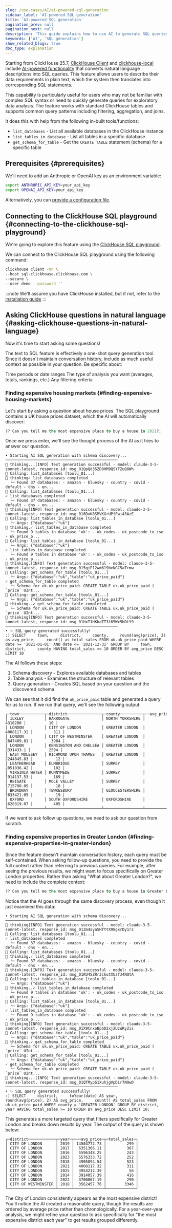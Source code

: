 ```yaml
---
slug: /use-cases/AI/ai-powered-sql-generation
sidebar_label: 'AI-powered SQL generation'
title: 'AI-powered SQL generation'
pagination_prev: null
pagination_next: null
description: 'This guide explains how to use AI to generate SQL queries in ClickHouse Client or clickhouse-local.'
keywords: ['AI', 'SQL generation']
show_related_blogs: true
doc_type: explanation
---
```


Starting from ClickHouse 25.7, [ClickHouse Client](https://clickhouse.com/docs/interfaces/cli) and [clickhouse-local](https://clickhouse.com/docs/operations/utilities/clickhouse-local) include [AI-powered functionality](https://clickhouse.com/docs/interfaces/cli#ai-sql-generation) that converts natural language descriptions into SQL queries. This feature allows users to describe their data requirements in plain text, which the system then translates into corresponding SQL statements.

This capability is particularly useful for users who may not be familiar with complex SQL syntax or need to quickly generate queries for exploratory data analysis. The feature works with standard ClickHouse tables and supports common query patterns including filtering, aggregation, and joins.

It does this with help from the following in-built tools/functions:

* `list_databases` - List all available databases in the ClickHouse instance
* `list_tables_in_database` - List all tables in a specific database
* `get_schema_for_table` - Get the `CREATE TABLE` statement (schema) for a specific table

## Prerequisites {#prerequisites}

We'll need to add an Anthropic or OpenAI key as an environment variable:

```bash
export ANTHROPIC_API_KEY=your_api_key
export OPENAI_API_KEY=your_api_key
```

Alternatively, you can [provide a configuration file](https://clickhouse.com/docs/interfaces/cli#ai-sql-generation-configuration).

## Connecting to the ClickHouse SQL playground {#connecting-to-the-clickhouse-sql-playground}

We're going to explore this feature using the [ClickHouse SQL playground](https://sql.clickhouse.com/).

We can connect to the ClickHouse SQL playground using the following command:

```bash
clickhouse client -mn \
--host sql-clickhouse.clickhouse.com \
--secure \
--user demo --password ''
```

:::note
We'll assume you have ClickHouse installed, but if not, refer to the [installation guide](https://clickhouse.com/docs/install)
:::

## Asking ClickHouse questions in natural language {#asking-clickhouse-questions-in-natural-language}

Now it's time to start asking some questions!

The text to SQL feature is effectively a one-shot query generation tool. Since it doesn't maintain conversation history, include as much useful context as possible in your question. Be specific about:

Time periods or date ranges
The type of analysis you want (averages, totals, rankings, etc.)
Any filtering criteria

### Finding expensive housing markets {#finding-expensive-housing-markets}

Let's start by asking a question about house prices. The SQL playground contains a UK house prices dataset, which the AI will automatically discover:

```sql
?? Can you tell me the most expensive place to buy a house in 2021?;
```

Once we press enter, we'll see the thought process of the AI as it tries to answer our question.

```text
• Starting AI SQL generation with schema discovery...
─────────────────────────────────────────────────
🧠 thinking...[INFO] Text generation successful - model: claude-3-5-sonnet-latest, response_id: msg_01QpQd35ZD8HM9QSYFZuQ8Wh
🔧 Calling: list_databases [toolu_01...]
🧠 thinking✓ list_databases completed
  └─ Found 37 databases: - amazon - bluesky - country - covid - default - dns - en...
🔧 Calling: list_databases [toolu_01...]
✓ list_databases completed
  └─ Found 37 databases: - amazon - bluesky - country - covid - default - dns - en...
🧠 thinking[INFO] Text generation successful - model: claude-3-5-sonnet-latest, response_id: msg_016DxK8SMVKGrUPfFwi43AzE
🔧 Calling: list_tables_in_database [toolu_01...]
  └─ Args: {"database":"uk"}
🧠 thinking.✓ list_tables_in_database completed
  └─ Found 9 tables in database 'uk': - uk_codes - uk_postcode_to_iso - uk_price_p...
🔧 Calling: list_tables_in_database [toolu_01...]
  └─ Args: {"database":"uk"}
✓ list_tables_in_database completed
  └─ Found 9 tables in database 'uk': - uk_codes - uk_postcode_to_iso - uk_price_p...
🧠 thinking.[INFO] Text generation successful - model: claude-3-5-sonnet-latest, response_id: msg_015giF12wm619beNGC5aTrmw
🔧 Calling: get_schema_for_table [toolu_01...]
  └─ Args: {"database":"uk","table":"uk_price_paid"}
✓ get_schema_for_table completed
  └─ Schema for uk.uk_price_paid: CREATE TABLE uk.uk_price_paid (     `price` UInt...
🔧 Calling: get_schema_for_table [toolu_01...]
  └─ Args: {"database":"uk","table":"uk_price_paid"}
🧠 thinking..✓ get_schema_for_table completed
  └─ Schema for uk.uk_price_paid: CREATE TABLE uk.uk_price_paid (     `price` UInt...
🧠 thinking[INFO] Text generation successful - model: claude-3-5-sonnet-latest, response_id: msg_01HxT1HKbaTT3165Wx5bDtY9
─────────────────────────────────────────────────
• ✨ SQL query generated successfully!
:) SELECT     town,     district,     county,     round(avg(price), 2) as avg_price,     count() as total_sales FROM uk.uk_price_paid WHERE date >= '2021-01-01' AND date <= '2021-12-31' GROUP BY     town,     district,     county HAVING total_sales >= 10 ORDER BY avg_price DESC LIMIT 10
```

The AI follows these steps:

1. Schema discovery - Explores available databases and tables
2. Table analysis - Examines the structure of relevant tables
3. Query generation - Creates SQL based on your question and the discovered schema

We can see that it did find the `uk_price_paid` table and generated a query for us to run.
If we run that query, we'll see the following output:

```text
┌─town───────────┬─district───────────────┬─county──────────┬──avg_price─┬─total_sales─┐
│ ILKLEY         │ HARROGATE              │ NORTH YORKSHIRE │    4310200 │          10 │
│ LONDON         │ CITY OF LONDON         │ GREATER LONDON  │ 4008117.32 │         311 │
│ LONDON         │ CITY OF WESTMINSTER    │ GREATER LONDON  │ 2847409.81 │        3984 │
│ LONDON         │ KENSINGTON AND CHELSEA │ GREATER LONDON  │  2331433.1 │        2594 │
│ EAST MOLESEY   │ RICHMOND UPON THAMES   │ GREATER LONDON  │ 2244845.83 │          12 │
│ LEATHERHEAD    │ ELMBRIDGE              │ SURREY          │ 2051836.42 │         102 │
│ VIRGINIA WATER │ RUNNYMEDE              │ SURREY          │ 1914137.53 │         169 │
│ REIGATE        │ MOLE VALLEY            │ SURREY          │ 1715780.89 │          18 │
│ BROADWAY       │ TEWKESBURY             │ GLOUCESTERSHIRE │ 1633421.05 │          19 │
│ OXFORD         │ SOUTH OXFORDSHIRE      │ OXFORDSHIRE     │ 1628319.07 │         405 │
└────────────────┴────────────────────────┴─────────────────┴────────────┴─────────────┘
```

If we want to ask follow up questions, we need to ask our question from scratch.

### Finding expensive properties in Greater London {#finding-expensive-properties-in-greater-london}

Since the feature doesn't maintain conversation history, each query must be self-contained. When asking follow-up questions, you need to provide the full context rather than referring to previous queries.
For example, after seeing the previous results, we might want to focus specifically on Greater London properties. Rather than asking "What about Greater London?", we need to include the complete context:

```sql
?? Can you tell me the most expensive place to buy a house in Greater London across the years?;
```

Notice that the AI goes through the same discovery process, even though it just examined this data:

```text
• Starting AI SQL generation with schema discovery...
─────────────────────────────────────────────────
🧠 thinking[INFO] Text generation successful - model: claude-3-5-sonnet-latest, response_id: msg_012m4ayaSHTYtX98gxrDy1rz
🔧 Calling: list_databases [toolu_01...]
✓ list_databases completed
  └─ Found 37 databases: - amazon - bluesky - country - covid - default - dns - en...
🔧 Calling: list_databases [toolu_01...]
🧠 thinking.✓ list_databases completed
  └─ Found 37 databases: - amazon - bluesky - country - covid - default - dns - en...
🧠 thinking.[INFO] Text generation successful - model: claude-3-5-sonnet-latest, response_id: msg_01KU4SZRrJckutXUzfJ4NQtA
🔧 Calling: list_tables_in_database [toolu_01...]
  └─ Args: {"database":"uk"}
🧠 thinking..✓ list_tables_in_database completed
  └─ Found 9 tables in database 'uk': - uk_codes - uk_postcode_to_iso - uk_price_p...
🔧 Calling: list_tables_in_database [toolu_01...]
  └─ Args: {"database":"uk"}
✓ list_tables_in_database completed
  └─ Found 9 tables in database 'uk': - uk_codes - uk_postcode_to_iso - uk_price_p...
🧠 thinking[INFO] Text generation successful - model: claude-3-5-sonnet-latest, response_id: msg_01X9CnxoBpbD2xj2UzuRy2is
🔧 Calling: get_schema_for_table [toolu_01...]
  └─ Args: {"database":"uk","table":"uk_price_paid"}
🧠 thinking.✓ get_schema_for_table completed
  └─ Schema for uk.uk_price_paid: CREATE TABLE uk.uk_price_paid (     `price` UInt...
🔧 Calling: get_schema_for_table [toolu_01...]
  └─ Args: {"database":"uk","table":"uk_price_paid"}
✓ get_schema_for_table completed
  └─ Schema for uk.uk_price_paid: CREATE TABLE uk.uk_price_paid (     `price` UInt...
🧠 thinking...[INFO] Text generation successful - model: claude-3-5-sonnet-latest, response_id: msg_01QTMypS1XuhjgVpDir7N9wD
─────────────────────────────────────────────────
• ✨ SQL query generated successfully!
:) SELECT     district,     toYear(date) AS year,     round(avg(price), 2) AS avg_price,     count() AS total_sales FROM uk.uk_price_paid WHERE county = 'GREATER LONDON' GROUP BY district, year HAVING total_sales >= 10 ORDER BY avg_price DESC LIMIT 10;
```

This generates a more targeted query that filters specifically for Greater London and breaks down results by year.
The output of the query is shown below:

```text
┌─district────────────┬─year─┬───avg_price─┬─total_sales─┐
│ CITY OF LONDON      │ 2019 │ 14504772.73 │         299 │
│ CITY OF LONDON      │ 2017 │  6351366.11 │         367 │
│ CITY OF LONDON      │ 2016 │  5596348.25 │         243 │
│ CITY OF LONDON      │ 2023 │  5576333.72 │         252 │
│ CITY OF LONDON      │ 2018 │  4905094.54 │         523 │
│ CITY OF LONDON      │ 2021 │  4008117.32 │         311 │
│ CITY OF LONDON      │ 2025 │  3954212.39 │          56 │
│ CITY OF LONDON      │ 2014 │  3914057.39 │         416 │
│ CITY OF LONDON      │ 2022 │  3700867.19 │         290 │
│ CITY OF WESTMINSTER │ 2018 │  3562457.76 │        3346 │
└─────────────────────┴──────┴─────────────┴─────────────┘
```

The City of London consistently appears as the most expensive district! You'll notice the AI created a reasonable query, though the results are ordered by average price rather than chronologically. For a year-over-year analysis, we might refine your question to ask specifically for "the most expensive district each year" to get results grouped differently.